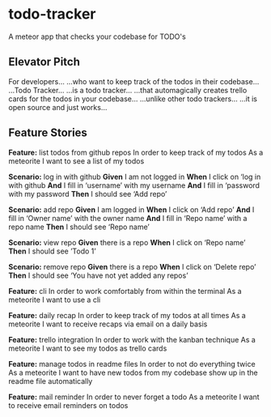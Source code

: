 # todo-tracker
A meteor app that checks your codebase for TODO's 

## Elevator Pitch
For developers…
…who want to keep track of the todos in their codebase…
…Todo Tracker…
…is a todo tracker…
…that automagically creates trello cards for the todos in your codebase…
…unlike other todo trackers…
…it is open source and just works…

## Feature Stories
**Feature:** list todos from github repos
  In order to keep track of my todos
  As a meteorite I want to see a list of my todos

  **Scenario:** log in with github
    **Given** I am not logged in
    **When** I click on ‘log in with github
    **And** I fill in ‘username’ with my username
    **And** I fill in ‘password with my password
    **Then** I should see ‘Add repo’

  **Scenario:** add repo
    **Given** I am logged in
    **When** I click on ‘Add repo’
    **And** I fill in ‘Owner name’ with the owner name
    **And** I fill in ‘Repo name’ with a repo name
    **Then** I should see ‘Repo name’

  **Scenario:** view repo
    **Given** there is a repo
    **When** I click on ‘Repo name’
    **Then** I should see ’Todo 1’

  **Scenario:** remove repo
    **Given** there is a repo
    **When** I click on ‘Delete repo’
    **Then** I should see ‘You have not yet added any repos’

**Feature:** cli
  In order to work comfortably from within the terminal
  As a meteorite I want to use a cli

**Feature:** daily recap
  In order to keep track of my todos at all times
  As a meteorite I want to receive recaps via email on a daily basis

**Feature:** trello integration
  In order to work with the kanban technique
  As a meteorite I want to see my todos as trello cards

**Feature:** manage todos in readme files 
  In order to not do everything twice
  As a meteorite I want to have new todos from my codebase show up in the readme file automatically
  
**Feature:** mail reminder
  In order to never forget a todo
  As a meteorite I want to receive email reminders on todos
